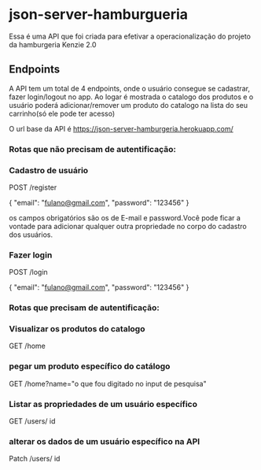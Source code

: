 # json-server-hamburgueria

Essa é uma API que foi criada para efetivar a operacionalização do projeto da hamburgeria Kenzie 2.0 

## Endpoints

A API tem um total de 4 endpoints, onde o usuário consegue se cadastrar, fazer login/logout no app. Ao logar é mostrada o catalogo dos produtos e o usuário poderá adicionar/remover um produto do catalogo na lista do seu carrinho(só ele pode ter acesso)

O url base da API é https://json-server-hamburgeria.herokuapp.com/

### Rotas que não precisam de autentificação:

### Cadastro de usuário

POST /register

{
  "email": "fulano@gmail.com",
  "password": "123456"
}

os campos obrigatórios são os de E-mail e password.Você pode ficar a vontade para adicionar qualquer outra propriedade no corpo do cadastro dos usuários.


### Fazer login

POST /login 

{
  "email": "fulano@gmail.com",
  "password": "123456"
}

### Rotas que precisam de autentificação:

### Visualizar os produtos do catalogo

GET /home

### pegar um produto específico do catálogo

GET /home?name="o que fou digitado no input de pesquisa" 

### Listar as propriedades de um usuário específico

GET  /users/ id 

### alterar os dados de um usuário específico na API

Patch /users/ id



